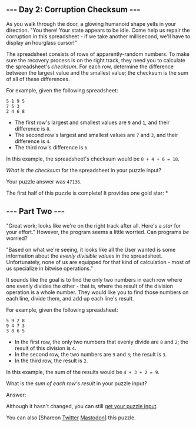 \--- Day 2: Corruption Checksum ---
----------

As you walk through the door, a glowing humanoid shape yells in your direction. "You there! Your state appears to be idle. Come help us repair the corruption in this spreadsheet - if we take another millisecond, we'll have to display an hourglass cursor!"

The spreadsheet consists of rows of apparently-random numbers. To make sure the recovery process is on the right track, they need you to calculate the spreadsheet's *checksum*. For each row, determine the difference between the largest value and the smallest value; the checksum is the sum of all of these differences.

For example, given the following spreadsheet:

```
5 1 9 5
7 5 3
2 4 6 8
```

* The first row's largest and smallest values are `9` and `1`, and their difference is `8`.
* The second row's largest and smallest values are `7` and `3`, and their difference is `4`.
* The third row's difference is `6`.

In this example, the spreadsheet's checksum would be `8 + 4 + 6 = 18`.

*What is the checksum* for the spreadsheet in your puzzle input?

Your puzzle answer was `47136`.

The first half of this puzzle is complete! It provides one gold star: \*

\--- Part Two ---
----------

"Great work; looks like we're on the right track after all. Here's a *star* for your effort." However, the program seems a little worried. Can programs *be* worried?

"Based on what we're seeing, it looks like all the User wanted is some information about the *evenly divisible values* in the spreadsheet. Unfortunately, none of us are equipped for that kind of calculation - most of us specialize in bitwise operations."

It sounds like the goal is to find the only two numbers in each row where one evenly divides the other - that is, where the result of the division operation is a whole number. They would like you to find those numbers on each line, divide them, and add up each line's result.

For example, given the following spreadsheet:

```
5 9 2 8
9 4 7 3
3 8 6 5
```

* In the first row, the only two numbers that evenly divide are `8` and `2`; the result of this division is `4`.
* In the second row, the two numbers are `9` and `3`; the result is `3`.
* In the third row, the result is `2`.

In this example, the sum of the results would be `4 + 3 + 2 = 9`.

What is the *sum of each row's result* in your puzzle input?

Answer:

Although it hasn't changed, you can still [get your puzzle input](2/input).

You can also [Shareon [Twitter](https://twitter.com/intent/tweet?text=I%27ve+completed+Part+One+of+%22Corruption+Checksum%22+%2D+Day+2+%2D+Advent+of+Code+2017&url=https%3A%2F%2Fadventofcode%2Ecom%2F2017%2Fday%2F2&related=ericwastl&hashtags=AdventOfCode) [Mastodon](javascript:void(0);)] this puzzle.